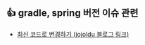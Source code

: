 ## 👍 gradle, spring 버전 이슈 관련
- [최신 코드로 변경하기 (jojoldu 블로그 링크)](https://jojoldu.tistory.com/539?category=717427)
